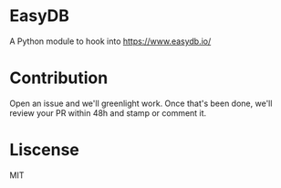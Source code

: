 # EasyDB

A Python module to hook into https://www.easydb.io/

# Contribution

Open an issue and we'll greenlight work. Once that's been done, we'll review your PR within 48h and stamp or comment it.

# Liscense

MIT
